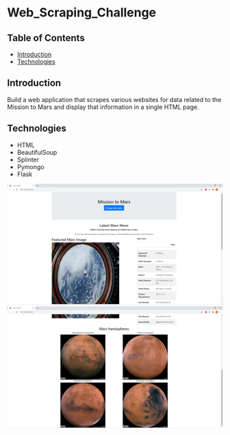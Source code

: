 # Web_Scraping_Challenge

## Table of Contents
* [Introduction](#introduction)
* [Technologies](#technologies)

## Introduction
Build a web application that scrapes various websites for data related to the Mission to Mars and display that information in a single HTML page. 

## Technologies
* HTML
* BeautifulSoup
* Splinter
* Pymongo
* Flask

![Alt text](app-screenshot1.png)
![Alt text](app-screenshot2.png)
